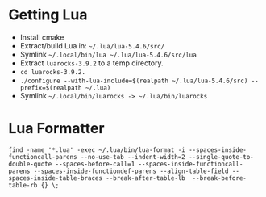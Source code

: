# Getting Lua

- Install cmake
- Extract/build Lua in: `~/.lua/lua-5.4.6/src/`
- Symlink `~/.local/bin/lua ~/.lua/lua-5.4.6/src/lua`
- Extract `luarocks-3.9.2` to a temp directory.
- `cd luarocks-3.9.2.`
- `./configure --with-lua-include=$(realpath ~/.lua/lua-5.4.6/src) --prefix=$(realpath ~/.lua)`
- Symlink `~/.local/bin/luarocks -> ~/.lua/bin/luarocks`

# Lua Formatter

```shell
find -name '*.lua' -exec ~/.lua/bin/lua-format -i --spaces-inside-functioncall-parens --no-use-tab --indent-width=2 --single-quote-to-double-quote --spaces-before-call=1 --spaces-inside-functioncall-parens --spaces-inside-functiondef-parens --align-table-field --spaces-inside-table-braces --break-after-table-lb  --break-before-table-rb {} \;
```

